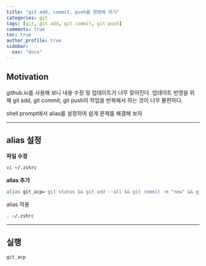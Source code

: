 ```yaml
---
title: "git add, commit, push를 한방에 하기"
categories: git
tags: [git, git add, git commit, git push]
comments: true
toc: true
author_profile: true
sidebar:
  nav: "docs"
---
```

## Motivation

 github.io를 사용해 보니 내용 수정 및 업데이트가 너무 잦아진다. 업데이트 반영을 위해 git add, git commit, git push의 작업을 반복해서 하는 것이 너무 불편하다. 

 shell prompt에서 alias를 설정하여 쉽게 문제를 해결해 보자

---

## alias 설정

**파일 수정**

```bash
vi ~/.zshrc
```

**alias 추가**

```bash
alias git_acp='git status && git add --all && git commit -m "new" && git push origin main'
```

alias 적용

```bash
. ~/.zshrc
```

---

## 실행

```bash
git_acp
```
